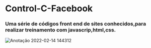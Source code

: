 # Control-C-Facebook
### Uma série de códigos front end de sites conhecidos,para realizar  treinamento com javascrip,html,css.

![Anotação 2022-02-14 144312](https://user-images.githubusercontent.com/80164486/153917869-a4c59e8b-0409-49fa-ad1d-7bce16761abf.png)

